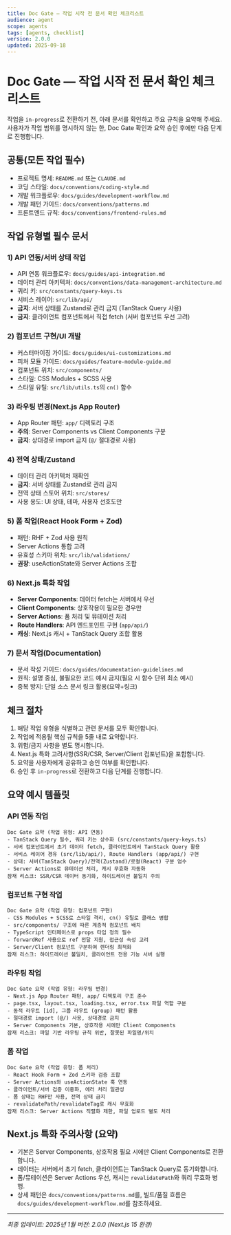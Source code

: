 ```yaml
---
title: Doc Gate — 작업 시작 전 문서 확인 체크리스트
audience: agent
scope: agents
tags: [agents, checklist]
version: 2.0.0
updated: 2025-09-18
---
```


# Doc Gate — 작업 시작 전 문서 확인 체크리스트

작업을 `in-progress`로 전환하기 전, 아래 문서를 확인하고 주요 규칙을 요약해 주세요. 사용자가 작업 범위를 명시하지 않는 한, Doc Gate 확인과 요약 승인 후에만 다음 단계로 진행합니다.

## 공통(모든 작업 필수)
- 프로젝트 명세: `README.md` 또는 `CLAUDE.md`
- 코딩 스타일: `docs/conventions/coding-style.md`
- 개발 워크플로우: `docs/guides/development-workflow.md`
- 개발 패턴 가이드: `docs/conventions/patterns.md`
- 프론트엔드 규칙: `docs/conventions/frontend-rules.md`

## 작업 유형별 필수 문서

### 1) API 연동/서버 상태 작업
- API 연동 워크플로우: `docs/guides/api-integration.md`
- 데이터 관리 아키텍처: `docs/conventions/data-management-architecture.md`
- 쿼리 키: `src/constants/query-keys.ts`
- 서비스 레이어: `src/lib/api/`
- **금지**: 서버 상태를 Zustand로 관리 금지 (TanStack Query 사용)
- **금지**: 클라이언트 컴포넌트에서 직접 fetch (서버 컴포넌트 우선 고려)

### 2) 컴포넌트 구현/UI 개발
- 커스터마이징 가이드: `docs/guides/ui-customizations.md`
- 피처 모듈 가이드: `docs/guides/feature-module-guide.md`
- 컴포넌트 위치: `src/components/`
- 스타일: CSS Modules + SCSS 사용
- 스타일 유틸: `src/lib/utils.ts`의 `cn()` 함수

### 3) 라우팅 변경(Next.js App Router)
- App Router 패턴: `app/` 디렉토리 구조
- **주의**: Server Components vs Client Components 구분
- **금지**: 상대경로 import 금지 (`@/` 절대경로 사용)

### 4) 전역 상태/Zustand
- 데이터 관리 아키텍처 재확인
- **금지**: 서버 상태를 Zustand로 관리 금지
- 전역 상태 스토어 위치: `src/stores/`
- 사용 용도: UI 상태, 테마, 사용자 선호도만

### 5) 폼 작업(React Hook Form + Zod)
- 패턴: RHF + Zod 사용 원칙
- Server Actions 통합 고려
- 유효성 스키마 위치: `src/lib/validations/`
- **권장**: useActionState와 Server Actions 조합

### 6) Next.js 특화 작업
- **Server Components**: 데이터 fetch는 서버에서 우선
- **Client Components**: 상호작용이 필요한 경우만
- **Server Actions**: 폼 처리 및 뮤테이션 처리
- **Route Handlers**: API 엔드포인트 구현 (`app/api/`)
- **캐싱**: Next.js 캐시 + TanStack Query 조합 활용

### 7) 문서 작업(Documentation)
- 문서 작성 가이드: `docs/guides/documentation-guidelines.md`
- 원칙: 설명 중심, 불필요한 코드 예시 금지(필요 시 함수 단위 최소 예시)
- 중복 방지: 단일 소스 문서 링크 활용(요약+링크)

## 체크 절차
1. 해당 작업 유형을 식별하고 관련 문서를 모두 확인합니다.
2. 작업에 적용될 핵심 규칙을 5줄 내로 요약합니다.
3. 위험/금지 사항을 별도 명시합니다.
4. Next.js 특화 고려사항(SSR/CSR, Server/Client 컴포넌트)을 포함합니다.
5. 요약을 사용자에게 공유하고 승인 여부를 확인합니다.
6. 승인 후 `in-progress`로 전환하고 다음 단계를 진행합니다.

## 요약 예시 템플릿

### API 연동 작업
```
Doc Gate 요약 (작업 유형: API 연동)
- TanStack Query 필수, 쿼리 키는 상수화 (src/constants/query-keys.ts)
- 서버 컴포넌트에서 초기 데이터 fetch, 클라이언트에서 TanStack Query 활용
- 서비스 레이어 경유 (src/lib/api/), Route Handlers (app/api/) 구현
- 상태: 서버(TanStack Query)/전역(Zustand)/로컬(React) 구분 엄수
- Server Actions로 뮤테이션 처리, 캐시 무효화 자동화
잠재 리스크: SSR/CSR 데이터 동기화, 하이드레이션 불일치 주의
```

### 컴포넌트 구현 작업
```
Doc Gate 요약 (작업 유형: 컴포넌트 구현)
- CSS Modules + SCSS로 스타일 격리, cn() 유틸로 클래스 병합
- src/components/ 구조에 따른 계층적 컴포넌트 배치
- TypeScript 인터페이스로 props 타입 정의 필수
- forwardRef 사용으로 ref 전달 지원, 접근성 속성 고려
- Server/Client 컴포넌트 구분하여 렌더링 최적화
잠재 리스크: 하이드레이션 불일치, 클라이언트 전용 기능 서버 실행
```

### 라우팅 작업
```
Doc Gate 요약 (작업 유형: 라우팅 변경)
- Next.js App Router 패턴, app/ 디렉토리 구조 준수
- page.tsx, layout.tsx, loading.tsx, error.tsx 파일 역할 구분
- 동적 라우트 [id], 그룹 라우트 (group) 패턴 활용
- 절대경로 import (@/) 사용, 상대경로 금지
- Server Components 기본, 상호작용 시에만 Client Components
잠재 리스크: 파일 기반 라우팅 규칙 위반, 잘못된 파일명/위치
```

### 폼 작업
```
Doc Gate 요약 (작업 유형: 폼 처리)
- React Hook Form + Zod 스키마 검증 조합
- Server Actions와 useActionState 훅 연동
- 클라이언트/서버 검증 이중화, 에러 처리 일관성
- 폼 상태는 RHF만 사용, 전역 상태 금지
- revalidatePath/revalidateTag로 캐시 무효화
잠재 리스크: Server Actions 직렬화 제한, 파일 업로드 별도 처리
```

## Next.js 특화 주의사항 (요약)
- 기본은 Server Components, 상호작용 필요 시에만 Client Components로 전환합니다.
- 데이터는 서버에서 초기 fetch, 클라이언트는 TanStack Query로 동기화합니다.
- 폼/뮤테이션은 Server Actions 우선, 캐시는 `revalidatePath`와 쿼리 무효화 병행.
- 상세 패턴은 `docs/conventions/patterns.md`를, 빌드/품질 흐름은 `docs/guides/development-workflow.md`를 참조하세요.

---

*최종 업데이트: 2025년 1월*
*버전: 2.0.0 (Next.js 15 환경)*
